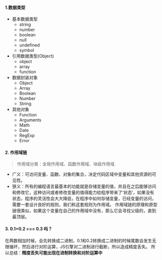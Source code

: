 #### 1.数据类型
 - 基本数据类型
   - string
   - number
   - boolean
   - null
   - undefined
   - symbol
 - 引用数据类型(Object)
   - object
   - array
   - function
 - 数据封装对象
   - Object
   - Array
   - Boolean
   - Number
   - String
 - 其他对象
   - Function
   - Arguments
   - Math
   - Date
   - RegExp
   - Error

#### 2. 作用域链
  > 作用域分类：全局作用域、函数作用域、块级作用域.
  - 广义：可访问变量、函数、对象的集合，决定代码区域中变量和其他资源的可见性。
  - 狭义：所有的编程语言最基本的功能就是存储变量的值，并且在之后能够访问和修改它，这种访问或者修改变量的值得能力给程序带来了‘状态’，如果没有状态，程序的灵活性会大大降低，在程序中如何存储变量，已经变量的访问，需要一套设计良好的规则，我们称这套规则为作用域。
 作用域链的原理和原型链很类似，如果这个变量在自己的作用域中没有，那么它会寻找父级的，直到最顶层。
#### 3. 0.1+0.2 === 0.3 吗？
   在两数相加时候，会先转换成二进制，0.1和0.2转换成二进制的时候尾数会发生无限循环，然后进行对阶运算，JS引擎对二进制进行截断，所以造成精度丢失。
   所以总结：<b>精度丢失可能出现在进制转换和对阶运算中<b>
